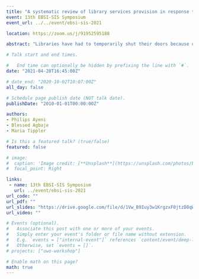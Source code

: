 ```yaml
---
title: "A systematic review of library services provision in response to COVID-19 pandemic"
event: 13th EBSI-SIS Symposium
event_url: ../../event/ebsi-sis-2021

location: https://zoom.us/j/91952595188

abstract: "Libraries have had to temporarily shut their doors because of the COVID-19 pandemic, resulting in the provision of online and remote services. This review analyzed services offered by libraries, technological tools used, and the challenges facing libraries in a global pandemic. This study employed a systematic literature review, following the PRISMA protocol (Moher et al., 2009). Building Blocks search strategy was employed to search for keywords of concepts in Library and Information Science Abstract (LISA), Library and Information Science Technology Abstract (LISTA), Library Science Database, Web of Science core collections and Google Scholar. A set of inclusion and exclusion criteria was pre-determined by the authors prior to database searching. The first set of searches produced 3,499 results. After we removed duplicates, and applied inclusion/exclusion criteria, 23 articles were finally selected for the synthesis. The included studies were conducted in the United States of America (26%), India (17%), and China (9%) and several other countries. Findings show that libraries are providing and expanding access to electronic resources, increasing open access resources, assisting in virtual education, and bolstering public health safety through health literacy. More so, libraries are supporting research efforts of faculty and students, as well as engaging in virtual reference services, among others. Libraries are harnessing educational, social networking and communication technologies, but limited in their financial capabilities. This study provides an overview of the ways libraries have responded to the challenges posed by a global pandemic, and hence will be of use and interest to all librarians especially those in health and academic sectors."

# Talk start and end times.

#   End time can optionally be hidden by prefixing the line with `#`.
date: "2021-04-28T16:45:00Z"

# date_end: "2020-10-02T10:07:00Z"
all_day: false

# Schedule page publish date (NOT talk date).
publishDate: "2010-01-01T00:00:00Z"

authors:
- Philips Ayeni
- Blessed Agbaje
- Maria Tippler

# Is this a featured talk? (true/false)
featured: false

# image:
#  caption: 'Image credit: [**Unsplash**](https://unsplash.com/photos/bzdhc5b3Bxs)'
#  focal_point: Right

links:
 - name: 13th EBSI-SIS Symposium
   url: ../event/ebsi-sis-2021
url_code: ""
url_pdf: ""
url_slides: "https://drive.google.com/file/d/1Vw_B9Iuy3w1KrgzxF0jtzD8qW725bDo1/view?usp=sharing"
url_video: ""

# Events (optional).
#   Associate this post with one or more of your events.
#   Simply enter your event's folder or file name without extension.
#   E.g. `events = ["internal-event"]` references `content/event/deep-learning/index.md`.
#   Otherwise, set `events = []`.
# projects: ["uwo-workshop"]

# Enable math on this page?
math: true
---
```

